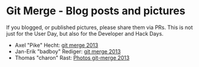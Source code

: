 # Git Merge - Blog posts and pictures

If you blogged, or published pictures, please share them via PRs.
This is not just for the User Day, but also for the Developer and Hack Days.

* Axel "Pike" Hecht: [git merge 2013](https://blog.mozilla.org/axel/2013/05/13/git-merge-2013/)
* Jan-Erik "badboy" Rediger: [git merge 2013](http://fnordig.de/2013/05/11/git-merge/)
* Thomas "charon" Rast: [Photos git-merge 2013](http://thomasrast.ch/pix/foss/20130509_gitmerge/)
